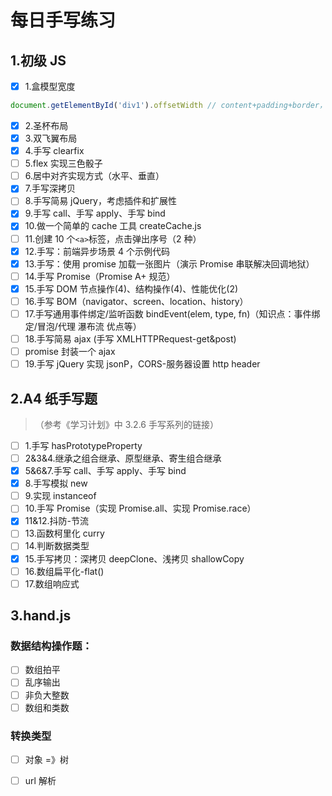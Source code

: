 # 每日手写练习

## 1.初级 JS

- [x] 1.盒模型宽度

```js
document.getElementById('div1').offsetWidth // content+padding+border，不包括margin
```

- [x] 2.圣杯布局
- [x] 3.双飞翼布局
- [x] 4.手写 clearfix
- [ ] 5.flex 实现三色骰子
- [ ] 6.居中对齐实现方式（水平、垂直）
- [x] 7.手写深拷贝
- [ ] 8.手写简易 jQuery，考虑插件和扩展性
- [x] 9.手写 call、手写 apply、手写 bind
- [x] 10.做一个简单的 cache 工具 createCache.js
- [ ] 11.创建 10 个`<a>`标签，点击弹出序号（2 种）
- [x] 12.手写：前端异步场景 4 个示例代码
- [x] 13.手写：使用 promise 加载一张图片（演示 Promise 串联解决回调地狱）
- [ ] 14.手写 Promise（Promise A+ 规范）
- [x] 15.手写 DOM 节点操作(4)、结构操作(4)、性能优化(2)
- [ ] 16.手写 BOM（navigator、screen、location、history）
- [ ] 17.手写通用事件绑定/监听函数 bindEvent(elem, type, fn)（知识点：事件绑定/冒泡/代理 瀑布流 优点等）
- [ ] 18.手写简易 ajax (手写 XMLHTTPRequest-get&post)
- [ ] promise 封装一个 ajax
- [ ] 19.手写 jQuery 实现 jsonP，CORS-服务器设置 http header

## 2.A4 纸手写题

> （参考《学习计划》中 3.2.6 手写系列的链接）

- [ ] 1.手写 hasPrototypeProperty
- [ ] 2&3&4.继承之组合继承、原型继承、寄生组合继承
- [x] 5&6&7.手写 call、手写 apply、手写 bind
- [x] 8.手写模拟 new
- [ ] 9.实现 instanceof
- [ ] 10.手写 Promise（实现 Promise.all、实现 Promise.race）
- [x] 11&12.抖防-节流
- [ ] 13.函数柯里化 curry
- [ ] 14.判断数据类型
- [x] 15.手写拷贝：深拷贝 deepClone、浅拷贝 shallowCopy
- [ ] 16.数组扁平化-flat()
- [ ] 17.数组响应式

## 3.hand.js

### 数据结构操作题：

- [ ] 数组拍平
- [ ] 乱序输出
- [ ] 非负大整数
- [ ] 数组和类数

### 转换类型

- [ ] 对象 =》树

- [ ] url 解析
